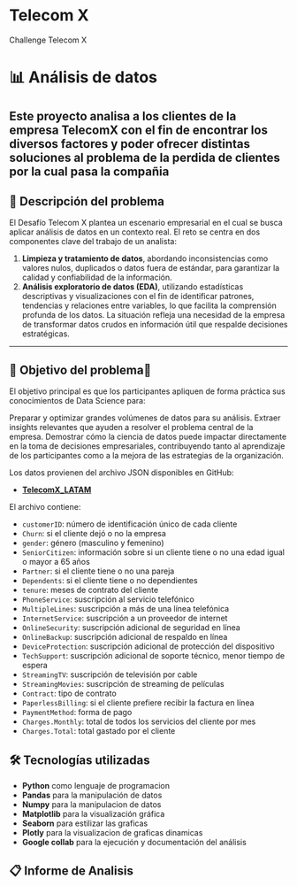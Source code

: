 # Telecom X
Challenge Telecom X

# 📊 Análisis de datos

Este proyecto analisa a los clientes de la empresa TelecomX con el fin de encontrar los diversos factores y poder ofrecer distintas soluciones al problema de la perdida de clientes por la cual pasa la compañia
---
## 📌 Descripción del problema
El Desafío Telecom X plantea un escenario empresarial en el cual se busca aplicar análisis de datos en un contexto real. El reto se centra en dos componentes clave del trabajo de un analista:

1. **Limpieza y tratamiento de datos**, abordando inconsistencias como valores nulos, duplicados o datos fuera de estándar, para garantizar la calidad y confiabilidad de la información.
2. **Análisis exploratorio de datos (EDA)**, utilizando estadísticas descriptivas y visualizaciones con el fin de identificar patrones, tendencias y relaciones entre variables, lo que facilita la comprensión profunda de los datos.
La situación refleja una necesidad de la empresa de transformar datos crudos en información útil que respalde decisiones estratégicas.

---

## 🎯 Objetivo del problema📂 
El objetivo principal es que los participantes apliquen de forma práctica sus conocimientos de Data Science para:

Preparar y optimizar grandes volúmenes de datos para su análisis.
Extraer insights relevantes que ayuden a resolver el problema central de la empresa.
Demostrar cómo la ciencia de datos puede impactar directamente en la toma de decisiones empresariales, contribuyendo tanto al aprendizaje de los participantes como a la mejora de las estrategias de la organización.

Los datos provienen del archivo JSON disponibles en GitHub:


- **[TelecomX_LATAM](https://github.com/Yovan05/TelecomX_LATAM/blob/ea8ac77a825c0886dc77ec31ba20f2092a907787/TelecomX_Data.json)**

El archivo contiene:
- `customerID`: número de identificación único de cada cliente
- `Churn`: si el cliente dejó o no la empresa
- `gender`: género (masculino y femenino)
- `SeniorCitizen`: información sobre si un cliente tiene o no una edad igual o mayor a 65 años
- `Partner`: si el cliente tiene o no una pareja
- `Dependents`: si el cliente tiene o no dependientes
- `tenure`: meses de contrato del cliente
- `PhoneService`: suscripción al servicio telefónico
- `MultipleLines`: suscripción a más de una línea telefónica
- `InternetService`: suscripción a un proveedor de internet
- `OnlineSecurity`: suscripción adicional de seguridad en línea
- `OnlineBackup`: suscripción adicional de respaldo en línea
- `DeviceProtection`: suscripción adicional de protección del dispositivo
- `TechSupport`: suscripción adicional de soporte técnico, menor tiempo de espera
- `StreamingTV`: suscripción de televisión por cable
- `StreamingMovies`: suscripción de streaming de películas
- `Contract`: tipo de contrato
- `PaperlessBilling`: si el cliente prefiere recibir la factura en línea
- `PaymentMethod`: forma de pago
- `Charges.Monthly`: total de todos los servicios del cliente por mes
- `Charges.Total`: total gastado por el cliente

## 🛠 Tecnologías utilizadas
- **Python** como lenguaje de programacion
- **Pandas** para la manipulación de datos
- **Numpy** para la manipulacion de datos
- **Matplotlib** para la visualización gráfica
- **Seaborn** para estilizar las graficas
- **Plotly** para la visualizacion de graficas dinamicas   
- **Google collab** para la ejecución y documentación del análisis
  
## 📋 Informe de Analisis

